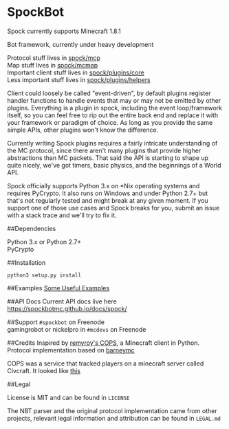 SpockBot
=====

Spock currently supports Minecraft 1.8.1


Bot framework, currently under heavy development

Protocol stuff lives in [spock/mcp](spock/mcp)  
Map stuff lives in [spock/mcmap](spock/mcmap)  
Important client stuff lives in [spock/plugins/core](spock/plugins/core)  
Less important stuff lives in [spock/plugins/helpers](spock/plugins/helpers)  

Client could loosely be called "event-driven", by default plugins register
handler functions to handle events that may or may not be emitted by other
plugins. Everything is a plugin in spock, including the event loop/framework
itself, so you can feel free to rip out the entire back end and replace it with
your framework or paradigm of choice. As long as you provide the same simple
APIs, other plugins won't know the difference.

Currently writing Spock plugins requires a fairly intricate understanding of the
MC protocol, since there aren't many plugins that provide higher abstractions
than MC packets. That said the API is starting to shape up quite nicely, we've
got timers, basic physics, and the beginnings of a World API.

Spock officially supports Python 3.x on \*Nix operating systems and requires
PyCrypto. It also runs on Windows and under Python 2.7+ but that's not regularly
tested and might break at any given moment. If you support one of those use
cases and Spock breaks for you, submit an issue with a stack trace and we'll try
to fix it.

##Dependencies

Python 3.x or Python 2.7+  
PyCrypto 

##Installation

`python3 setup.py install`  

##Examples
[Some Useful Examples](https://github.com/SpockBotMC/SpockBot-Contrib/tree/master/examples)

##API Docs
Current API docs live here https://spockbotmc.github.io/docs/spock/

##Support
`#spockbot` on Freenode  
gamingrobot or nickelpro in `#mcdevs` on Freenode

##Credits
Inspired by [remyroy's COPS](http://www.reddit.com/r/Civcraft/comments/13kwjm/introducing_the_cops_civcraft_online_player_status/),
a Minecraft client in Python. Protocol implementation based on [barneymc](https://github.com/barneygale/barneymc)

COPS was a service that tracked players on a minecraft server called Civcraft. It looked like [this](http://www.nickg.org/dl/cops.jpg)

##Legal

License is MIT and can be found in `LICENSE`

The NBT parser and the original protocol implementation came from other projects,
relevant legal information and attribution can be found in `LEGAL.md`

